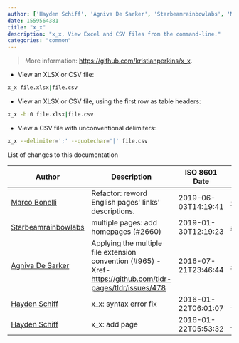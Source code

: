 ```yaml
---
author: ['Hayden Schiff', 'Agniva De Sarker', 'Starbeamrainbowlabs', 'Marco Bonelli']
date: 1559564381
title: "x_x"
description: "x_x, View Excel and CSV files from the command-line."
categories: "common"
---
```

> More information: <https://github.com/kristianperkins/x_x>.

- View an XLSX or CSV file:

```bash
x_x file.xlsx|file.csv
```

- View an XLSX or CSV file, using the first row as table headers:

```bash
x_x -h 0 file.xlsx|file.csv
```

- View a CSV file with unconventional delimiters:

```bash
x_x --delimiter=';' --quotechar='|' file.csv
```
List of changes to this documentation


Author | Description | ISO 8601 Date | GitHub link
------|-----|-----|-----
[Marco Bonelli](mailto:marco@mebeim.net) | Refactor: reword English pages' links' descriptions. | 2019-06-03T14:19:41 | [66abb98ce935](https://github.com/tldr-pages/tldr/commit/66abb98ce935c0f4516bf30c4d6da72180d5a3ab)
[Starbeamrainbowlabs](mailto:sbrl@starbeamrainbowlabs.com) | multiple pages: add homepages (#2660) | 2019-01-30T12:19:23 | [a19866e88add](https://github.com/tldr-pages/tldr/commit/a19866e88addb239484637579b17e7c6ea9b53aa)
[Agniva De Sarker](mailto:agnivade@yahoo.co.in) | Applying the multiple file extension convention (#965) - Xref- https://github.com/tldr-pages/tldr/issues/478 | 2016-07-21T23:46:44 | [47dc50bd0285](https://github.com/tldr-pages/tldr/commit/47dc50bd02853de60694c8fc3b0ae907a04a2aed)
[Hayden Schiff](mailto:oxguy3@gmail.com) | x_x: syntax error fix | 2016-01-22T06:01:07 | [1a7f339019a0](https://github.com/tldr-pages/tldr/commit/1a7f339019a0645ce34f9650cf758afda396b976)
[Hayden Schiff](mailto:oxguy3@gmail.com) | x_x: add page | 2016-01-22T05:53:32 | [1ee2283f3783](https://github.com/tldr-pages/tldr/commit/1ee2283f37835ac458f1186ecb33d118fc66aef7)

